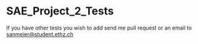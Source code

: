 # SAE_Project_2_Tests

If you have other tests you wish to add send me pull request or an email to sanmeier@student.ethz.ch
